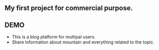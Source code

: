 ## My first project for commercial purpose.

## DEMO

* This is a blog platform for multipal users.
* Share information about mountain and everything related to the topic.
